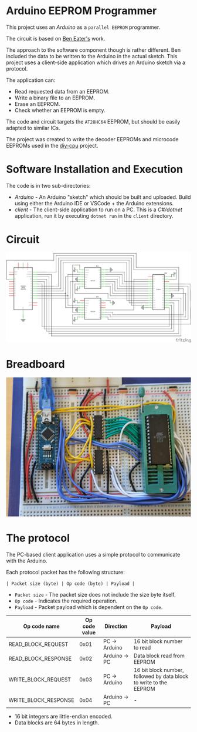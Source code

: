 # Arduino EEPROM Programmer

This project uses an *Arduino* as a `parallel EEPROM` programmer.

The circuit is based on [Ben Eater's](https://github.com/beneater/eeprom-programmer) work.

The approach to the software component though is rather different.  Ben included the data to be written to the Arduino in the actual sketch.  This project uses a client-side application which drives an Arduino sketch via a protocol.  

The application can:

* Read requested data from an EEPROM.
* Write a binary file to an EEPROM.
* Erase an EEPROM.
* Check whether an EEPROM is empty.

The code and circuit targets the `AT28HC64` EEPROM, but should be easily adapted to similar ICs.

The project was created to write the decoder EEPROMs and microcode EEPROMs used in the [diy-cpu](https://github.com/skagra/diy-cpu) project.

# Software Installation and Execution

The code is in two sub-directories:

* *Arduino* - An Arduino "sketch" which should be built and uploaded.  Build using either the Arduino IDE or VSCode + the Arduino extensions.
* *client* - The client-side application to run on a PC.  This is a *C#/dotnet* application, run it by executing `dotnet run` in the `client` directory. 

# Circuit

![Schematic](docs/schematic.png)

# Breadboard

![Breadboard](docs/bboard.png)

# The protocol

The PC-based client application uses a simple protocol to communicate with the Arduino.

Each protocol packet has the following structure:

```
| Packet size (byte) | Op code (byte) | Payload |
```

* `Packet size` - The packet size does not include the size byte itself.
* `Op code` - Indicates the required operation.
* `Payload` - Packet payload which is dependent on the `Op code`.

| Op code name         | Op code value | Direction     | Payload                                                            |
| -------------------- | ------------- | ------------- | ------------------------------------------------------------------ |
| READ_BLOCK_REQUEST   | 0x01          | PC -> Arduino | 16 bit block number to read                                        |
| READ_BLOCK_RESPONSE  | 0x02          | Arduino -> PC | Data block read from EEPROM                                        |
| WRITE_BLOCK_REQUEST  | 0x03          | PC -> Arduino | 16 bit block number, followed by data block to write to the EEPROM |
| WRITE_BLOCK_RESPONSE | 0x04          | Arduino -> PC | -                                                                  |

* 16 bit integers are little-endian encoded.
* Data blocks are 64 bytes in length.

